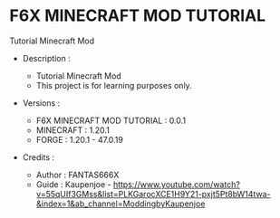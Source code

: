 # F6X MINECRAFT MOD TUTORIAL
Tutorial Minecraft Mod
- Description :

  - Tutorial Minecraft Mod
  - This project is for learning purposes only.

- Versions :

  - F6X MINECRAFT MOD TUTORIAL : 0.0.1
  - MINECRAFT : 1.20.1
  - FORGE : 1.20.1 - 47.0.19

- Credits :

  - Author : FANTAS666X
  - Guide : Kaupenjoe - https://www.youtube.com/watch?v=55qUIf3GMss&list=PLKGarocXCE1H9Y21-pxjt5Pt8bW14twa-&index=1&ab_channel=ModdingbyKaupenjoe